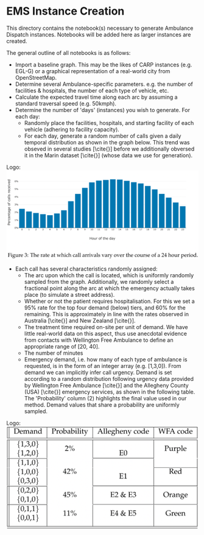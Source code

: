 # EMS Instance Creation

This directory contains the notebook(s) necessary to generate Ambulance Dispatch instances. Notebooks will be added here as larger instances are created.

The general outline of all notebooks is as follows:
* Import a baseline graph. This may be the likes of CARP instances (e.g. EGL-G) or a graphical representation of a real-world city from OpenStreetMap.
* Determine several Ambulance-specific parameters. e.g. the number of facilities & hospitals, the number of each type of vehicle, etc.
* Calculate the expected travel time along each arc by assuming a standard traversal speed (e.g. 50kmph).
* Determine the number of 'days' (instances) you wish to generate. For each day:
  * Randomly place the facilities, hospitals, and starting facility of each vehicle (adhering to facility capacity).  
  * For each day, generate a random number of calls given a daily temporal distribution as shown in the graph below. This trend was obseved in several studies [\cite{}] before we additionally obversed it in the Marin dataset [\cite{}] (whose data we use for generation).   

Logo: ![Alt](Resources/calls_graph.png "Daily Call Generation Distribution")

* Each call has several characteristics randomly assigned:
  * The arc upon which the call is located, which is uniformly randomly sampled from the graph. Additionally, we randomly select a fractional point along the arc at which the emergency actually takes place (to simulate a street address).  
  * Whether or not the patient requires hospitalisation. For this we set a 95% rate for the top four demand (below) tiers, and 60% for the remaining. This is approximately in line with the rates observed in Australia [\cite{}] and New Zealand [\cite{}].
  * The treatment time required on-site per unit of demand. We have little real-world data on this aspect, thus use anecdotal evidence from contacts with Wellington Free Ambulance to define an appropriate range of [20, 40].
  * The number of minutes
  * Emergency demand, i.e. how many of each type of ambulance is requested, is in the form of an integer array (e.g. [1,3,0]). From demand we can implicitly infer call urgency. Demand is set according to a random distribution following urgency data provided by Wellington Free Ambulance [\cite{}] and the Allegheny County (USA) [\cite{}] emergency services, as shown in the following table. The 'Probability' column (2) highlights the final value used in our method. Demand values that share a probability are uniformly sampled.  

Logo: ![Alt](Resources/demand_table.png "Demand Probability Distribution")
